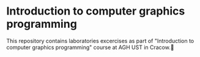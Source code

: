 # Introduction to computer graphics programming

This repository contains laboratories excercises as part of "Introduction to computer graphics programming" course at AGH UST in Cracow.📖
